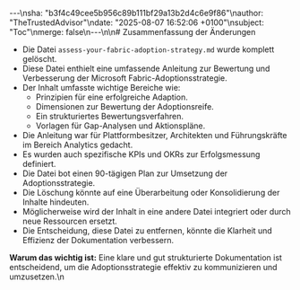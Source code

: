 ---\nsha: "b3f4c49cee5b956c89b111bf29a13b2d4c6e9f86"\nauthor: "TheTrustedAdvisor"\ndate: "2025-08-07 16:52:06 +0100"\nsubject: "Toc"\nmerge: false\n---\n\n# Zusammenfassung der Änderungen

- Die Datei `assess-your-fabric-adoption-strategy.md` wurde komplett gelöscht.
- Diese Datei enthielt eine umfassende Anleitung zur Bewertung und Verbesserung der Microsoft Fabric-Adoptionsstrategie.
- Der Inhalt umfasste wichtige Bereiche wie:
  - Prinzipien für eine erfolgreiche Adaption.
  - Dimensionen zur Bewertung der Adoptionsreife.
  - Ein strukturiertes Bewertungsverfahren.
  - Vorlagen für Gap-Analysen und Aktionspläne.
- Die Anleitung war für Plattformbesitzer, Architekten und Führungskräfte im Bereich Analytics gedacht.
- Es wurden auch spezifische KPIs und OKRs zur Erfolgsmessung definiert.
- Die Datei bot einen 90-tägigen Plan zur Umsetzung der Adoptionsstrategie.
- Die Löschung könnte auf eine Überarbeitung oder Konsolidierung der Inhalte hindeuten.
- Möglicherweise wird der Inhalt in eine andere Datei integriert oder durch neue Ressourcen ersetzt.
- Die Entscheidung, diese Datei zu entfernen, könnte die Klarheit und Effizienz der Dokumentation verbessern.

**Warum das wichtig ist:** Eine klare und gut strukturierte Dokumentation ist entscheidend, um die Adoptionsstrategie effektiv zu kommunizieren und umzusetzen.\n